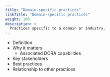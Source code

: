 ```yaml
---
title: "Domain-specific practices"
linkTitle: "Domain-specific practices"
weight: 100
description: >
  Practices specific to a domain or industry.
---
```


- Definition
- Why it matters
  - Associated DORA capabilities
- Key stakeholders
- Best practices
- Relationship to other practices

